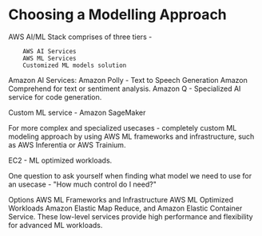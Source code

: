 # Choosing a Modelling Approach

AWS AI/ML Stack comprises of three tiers -

        AWS AI Services
        AWS ML Services
        Customized ML models solution

Amazon AI Services: Amazon Polly - Text to Speech Generation
Amazon Comprehend for text or sentiment analysis.
Amazon Q - Specialized AI service for code generation.

Custom ML service - Amazon SageMaker

For more complex and specialized usecases - completely custom ML modeling approach by using AWS ML frameworks and infrastructure, such as AWS Inferentia or AWS Trainium.

EC2 - ML optimized workloads.

One question to ask yourself when finding what model we need to use for an usecase - "How much control do I need?"

Options 
        AWS ML Frameworks and Infrastructure
        AWS ML Optimized Workloads
        Amazon Elastic Map Reduce, and Amazon Elastic Container Service. These low-level services provide high performance and flexibility for advanced ML workloads.
